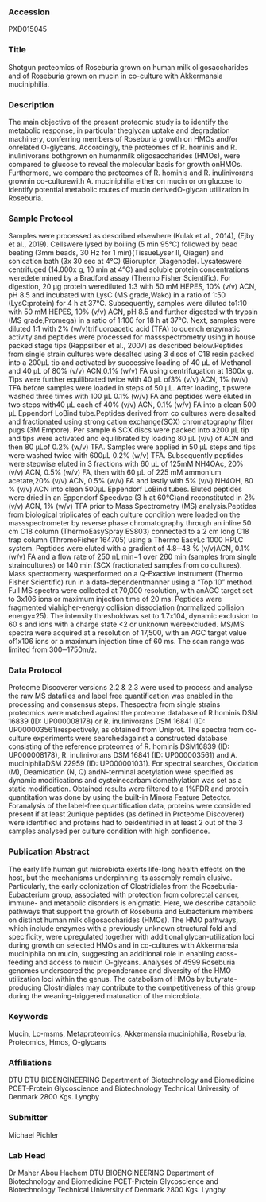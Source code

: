 ### Accession
PXD015045

### Title
Shotgun proteomics of Roseburia grown on human milk oligosaccharides and of Roseburia grown on mucin in co-culture with Akkermansia muciniphilia.

### Description
The main objective of the present proteomic study is to identify the metabolic response, in particular theglycan uptake and degradation machinery, conferring members of Roseburia growth on HMOs and/or onrelated O-glycans. Accordingly, the proteomes of R. hominis and R. inulinivorans bothgrown on humanmilk oligosaccharides (HMOs), were compared to glucose to reveal the molecular basis for growth onHMOs. Furthermore, we compare the proteomes of R. hominis and R. inulinivorans grownin co-culturewith A. muciniphilia either on mucin or on glucose to identify potential metabolic routes of mucin derivedO-glycan utilization in Roseburia.

### Sample Protocol
Samples were processed as described elsewhere (Kulak et al., 2014), (Ejby et al., 2019). Cellswere lysed by boiling (5 min 95°C) followed by bead beating (3mm beads, 30 Hz for 1 min)(TissueLyser II, Qiagen) and sonication bath (3x 30 sec at 4°C) (Bioruptor, Diagenode). Lysateswere centrifuged (14.000x  g, 10 min at 4°C) and soluble protein concentrations weredetermined by a Bradford assay (Thermo Fisher Scientific). For digestion, 20 μg protein werediluted 1:3 with 50 mM HEPES, 10% (v/v) ACN, pH 8.5 and incubated with LysC (MS grade,Wako) in a ratio of 1:50 (LysC:protein) for 4 h at 37°C. Subsequently, samples were diluted to1:10 with 50 mM HEPES, 10% (v/v) ACN, pH 8.5 and further digested with trypsin (MS grade,Promega) in a ratio of 1:100 for 18 h at 37°C. Next, samples were diluted 1:1 with 2% (w/v)trifluoroacetic acid (TFA) to quench enzymatic activity and peptides were processed for massspectrometry using in house packed stage tips (Rappsilber et al., 2007) as described below.Peptides from single strain cultures were desalted using 3 discs of C18 resin packed into a 200μL tip and activated by successive loading of 40 μL of Methanol and 40 μL of 80% (v/v) ACN,0.1% (w/v) FA using centrifugation at 1800x g. Tips were further equilibrated twice with 40 μL of3% (v/v) ACN, 1% (w/v) TFA before samples were loaded in steps of 50 μL. After loading, tipswere washed three times with 100 μL 0.1% (w/v) FA and peptides were eluted in two steps with40 μL each of 40% (v/v) ACN, 0.1% (w/v) FA into a clean 500 μL Eppendorf LoBind tube.Peptides derived from co cultures were desalted and fractionated using strong cation exchange(SCX) chromatography filter pugs (3M Empore). Per sample 6 SCX discs were packed into a200 μL tip and tips were activated and equilibrated by loading 80 μL (v/v) of ACN and then 80 μLof 0.2% (w/v) TFA. Samples were applied in 50 μL steps and tips were washed twice with 600μL 0.2% (w/v) TFA. Subsequently peptides were stepwise eluted in 3 fractions with 60 μL of 125mM NH4OAc, 20% (v/v) ACN, 0.5% (w/v) FA, then with 60 μL of 225 mM ammonium acetate,20% (v/v) ACN, 0.5% (w/v) FA and lastly with 5% (v/v) NH4OH, 80 % (v/v) ACN into clean 500μL Eppendorf LoBind tubes. Eluted peptides were dried in an Eppendorf Speedvac (3 h at 60°C)and reconstituted in 2% (v/v) ACN, 1% (w/v) TFA prior to Mass Spectrometry (MS) analysis.Peptides from biological triplicates of each culture condition were loaded on the massspectrometer by reverse phase chromatography through an inline 50 cm C18 column (ThermoEasySpray ES803) connected to a 2 cm long C18 trap column (ThromoFisher 164705) using a Thermo EasyLc 1000 HPLC system. Peptides were eluted with a gradient of 4.8─48 % (v/v)ACN, 0.1% (w/v) FA and a flow rate of 250 nL min−1 over 260 min (samples from single straincultures) or 140 min (SCX fractionated samples from co cultures). Mass spectrometry wasperformed on a Q-Exactive instrument (Thermo Fisher Scientific) run in a data-dependentmanner using a “Top 10” method. Full MS spectra were collected at 70,000 resolution, with anAGC target set to 3x106 ions or maximum injection time of 20 ms. Peptides were fragmented viahigher-energy collision dissociation (normalized collision energy=25). The intensity thresholdwas set to 1.7x104, dynamic exclusion to 60 s and ions with a charge state <2 or unknown wereexcluded. MS/MS spectra were acquired at a resolution of 17,500, with an AGC target value of1x106 ions or a maximum injection time of 60 ms. The scan range was limited from 300─1750m/z.

### Data Protocol
Proteome Discoverer versions 2.2 & 2.3 were used to process and analyse the raw MS datafiles and label free quantification was enabled in the processing and consensus steps. Thespectra from single strains proteomics were matched against the proteome database of R.hominis DSM 16839 (ID: UP000008178) or R. inulinivorans DSM 16841 (ID: UP000003561)respectively, as obtained from Uniprot. The spectra from co-culture experiments were searchedagainst a constructed database consisting of the reference proteomes of  R. hominis DSM16839 (ID: UP000008178), R. inulinivorans DSM 16841 (ID: UP000003561) and A. muciniphilaDSM 22959 (ID: UP000001031). For spectral searches, Oxidation (M), Deamidation (N, Q) andN-terminal   acetylation   were   specified   as   dynamic   modifications   and   cysteinecarbamidomethylation was set as a static modification. Obtained results were filtered to a 1%FDR and protein quantitation was done by using the built-in Minora Feature Detector. Foranalysis of the label-free quantification data, proteins were considered present if at least 2unique peptides (as defined in Proteome Discoverer) were identified and proteins had to beidentified in at least 2 out of the 3 samples analysed per culture condition with high confidence.

### Publication Abstract
The early life human gut microbiota exerts life-long health effects on the host, but the mechanisms underpinning its assembly remain elusive. Particularly, the early colonization of Clostridiales from the Roseburia-Eubacterium group, associated with protection from colorectal cancer, immune- and metabolic disorders is enigmatic. Here, we describe catabolic pathways that support the growth of Roseburia and Eubacterium members on distinct human milk oligosaccharides (HMOs). The HMO pathways, which include enzymes with a previously unknown structural fold and specificity, were upregulated together with additional glycan-utilization loci during growth on selected HMOs and in co-cultures with Akkermansia muciniphila on mucin, suggesting an additional role in enabling cross-feeding and access to mucin O-glycans. Analyses of 4599 Roseburia genomes underscored the preponderance and diversity of the HMO utilization loci within the genus. The catabolism of HMOs by butyrate-producing Clostridiales may contribute to the competitiveness of this group during the weaning-triggered maturation of the microbiota.

### Keywords
Mucin, Lc-msms, Metaproteomics, Akkermansia muciniphilia, Roseburia, Proteomics, Hmos, O-glycans

### Affiliations
DTU
DTU BIOENGINEERING Department of Biotechnology and Biomedicine PCET-Protein Glycoscience and Biotechnology Technical University of Denmark 2800 Kgs. Lyngby

### Submitter
Michael Pichler

### Lab Head
Dr Maher Abou Hachem
DTU BIOENGINEERING Department of Biotechnology and Biomedicine PCET-Protein Glycoscience and Biotechnology Technical University of Denmark 2800 Kgs. Lyngby


